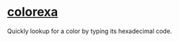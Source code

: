 # [colorexa](http://rbardini.github.io/colorexa)

Quickly lookup for a color by typing its hexadecimal code.
